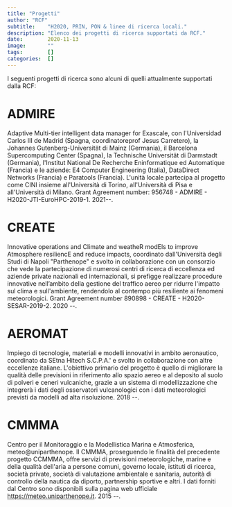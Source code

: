 ```yaml
---
title: "Progetti"
author: "RCF"
subtitle:    "H2020, PRIN, PON & linee di ricerca locali."
description: "Elenco dei progetti di ricerca supportati da RCF."
date:        2020-11-13
image:       ""
tags:        []
categories:  []
---
```


I seguenti progetti di ricerca sono alcuni di quelli attualmente supportati dalla RCF:

# ADMIRE
Adaptive Multi-tier intelligent data manager for Exascale, con l'Universidad Carlos III de Madrid (Spagna, coordinatoreprof Jesus Carretero), la Johannes Gutenberg-Universität di Mainz (Germania), il Barcelona Supercomputing Center (Spagna), la Technische Universität di Darmstadt (Germania), l'Institut National De Recherche Eninformatique ed Automatique (Francia) e le aziende: E4 Computer Engineering (Italia), DataDirect Networks (Francia) e Paratools (Francia).
L'unità locale partecipa al progetto come CINI insieme all'Università di Torino, all'Università di Pisa e all'Università di Milano.
Grant Agreement number: 956748 - ADMIRE - H2020-JTI-EuroHPC-2019-1.
2021--.

# CREATE
Innovative operations and Climate and weatheR modEls to improve Atmosphere resiliencE and reduce impacts, coordinato dall'Università degli Studi di Napoli "Parthenope" e svolto in collaborazione con un consorzio che vede la partecipazione di numerosi centri di ricerca di eccellenza ed aziende private  nazionali ed internazionali, si prefigge realizzare procedure innovative nell’ambito della gestione del traffico aereo per ridurre l'impatto sul clima e sull'ambiente, rendendolo al contempo più resiliente ai fenomeni meteorologici.
Grant Agreement number 890898 - CREATE - H2020-SESAR-2019-2.
2020 --.

# AEROMAT
Impiego di tecnologie, materiali e modelli innovativi in ambito aeronautico, coordinato da SEtna Hitech S.C.P.A.' e svolto in collaborazione con altre eccellenze italiane. L'obiettivo primario del progetto è quello di migliorare la qualità delle previsioni in riferimento allo spazio aereo e al deposito al suolo di polveri e ceneri vulcaniche, grazie a un sistema di modellizzazione che integrerà i dati degli osservatori vulcanologici con i dati meteorologici previsti da modelli ad alta risoluzione.
2018 --.

# CMMMA
Centro  per il Monitoraggio e la Modellistica Marina e Atmosferica, meteo@uniparthenope.
Il CMMMA, proseguendo le finalità del precedente progetto CCMMMA, offre servizi di previsioni meteorologiche, marine e della qualità dell'aria a persone comuni, governo locale, istituti di ricerca, società private, società di valutazione ambientale e sanitaria, autorità di controllo della nautica da diporto, partnership sportive e altri.
I dati forniti dal Centro sono disponibili sulla pagina web ufficiale https://meteo.uniparthenope.it.
2015 --.
